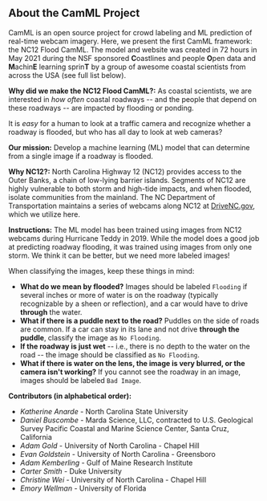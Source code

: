 ## About the CamML Project

CamML is an open source project for crowd labeling and ML prediction of real-time webcam imagery. Here, we present 
the first CamML framework: the NC12 Flood CamML. The model and website was created in 72 hours in May 2021 during the 
NSF sponsored **C**oastlines and people **O**pen data and **M**achin**E** learning sprin**T** by a 
group of awesome coastal scientists from across the USA (see full list below). 

**Why did we make the NC12 Flood CamML?:** 
As coastal scientists, we are interested in *how often* coastal roadways -- and the people that depend on 
these roadways -- are impacted by flooding or ponding.
                     
It is *easy* for a human to look at a traffic camera and recognize whether a roadway is flooded, but
who has all day to look at web cameras? 

**Our mission:** 
Develop a machine learning (ML) model that can determine from a single image if a roadway is flooded.

**Why NC12?:** 
North Carolina Highway 12 (NC12) provides access to the Outer Banks, a chain of low-lying barrier
islands. Segments of NC12 are highly vulnerable to both storm and high-tide impacts, and when flooded,
isolate communities from the mainland. The NC Department of Transportation maintains a series of webcams
along NC12 at [DriveNC.gov](https://drivenc.gov), which we utilize here.

**Instructions:** 
The ML model has been trained using images from NC12 webcams during Hurricane Teddy in 2019. While the model does a good job at predicting roadway flooding, it was trained using images from only one storm. We think it can be better, but we need more labeled images! 

When classifying the images, keep these things in mind:
 - **What do we mean by flooded?** Images should be labeled `Flooding` if several inches or more of water is on the roadway (typically recognizable by a sheen or reflection), and a car would have to drive **through** the water.
 - **What if there is a puddle next to the road?** Puddles on the side of roads are common. If a car can stay in its lane and not drive **through the puddle**, classify the image as `No Flooding`.
 - **If the roadway is just wet** -- i.e., there is no depth to the water on the road -- the image should be classified as `No Flooding`.
 - **What if there is water on the lens, the image is very blurred, or the camera isn't working?** If you cannot see the roadway in an image, images should be labeled `Bad Image`.


**Contributors (in alphabetical order):** 
- *Katherine Anarde* - North Carolina State University
- *Daniel Buscombe* - Marda Science, LLC, contracted to U.S. Geological Survey Pacific Coastal and Marine Science Center, Santa Cruz, California
- *Adam Gold* - University of North Carolina - Chapel Hill
- *Evan Goldstein* - University of North Carolina - Greensboro
- *Adam Kemberling* - Gulf of Maine Research Institute
- *Carter Smith* - Duke University
- *Christine Wei* - University of North Carolina - Chapel Hill
- *Emory Wellman* - University of Florida